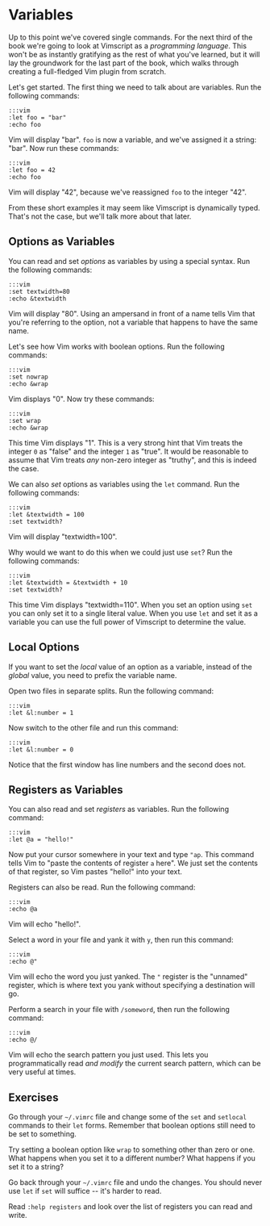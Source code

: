 Variables
=========

Up to this point we've covered single commands.  For the next third of the book
we're going to look at Vimscript as a *programming language*.  This won't be as
instantly gratifying as the rest of what you've learned, but it will lay the
groundwork for the last part of the book, which walks through creating
a full-fledged Vim plugin from scratch.

Let's get started.  The first thing we need to talk about are variables.  Run
the following commands:

    :::vim
    :let foo = "bar"
    :echo foo

Vim will display "bar".  `foo` is now a variable, and we've assigned it
a string: "bar".  Now run these commands:

    :::vim
    :let foo = 42
    :echo foo

Vim will display "42", because we've reassigned `foo` to the integer "42".

From these short examples it may seem like Vimscript is dynamically typed.
That's not the case, but we'll talk more about that later.

Options as Variables
--------------------

You can read and set *options* as variables by using a special syntax.  Run the
following commands:

    :::vim
    :set textwidth=80
    :echo &textwidth

Vim will display "80".  Using an ampersand in front of a name tells Vim that
you're referring to the option, not a variable that happens to have the same
name.

Let's see how Vim works with boolean options.  Run the following commands:

    :::vim
    :set nowrap
    :echo &wrap

Vim displays "0".  Now try these commands:

    :::vim
    :set wrap
    :echo &wrap

This time Vim displays "1".  This is a very strong hint that Vim treats the
integer `0` as "false" and the integer `1` as "true".  It would be reasonable to
assume that Vim treats *any* non-zero integer as "truthy", and this is indeed
the case.

We can also *set* options as variables using the `let` command.  Run the
following commands:

    :::vim
    :let &textwidth = 100
    :set textwidth?

Vim will display "textwidth=100".

Why would we want to do this when we could just use `set`? Run the following
commands:

    :::vim
    :let &textwidth = &textwidth + 10
    :set textwidth?

This time Vim displays "textwidth=110".  When you set an option using `set` you
can only set it to a single literal value.  When you use `let` and set it as
a variable you can use the full power of Vimscript to determine the value.

Local Options
-------------

If you want to set the *local* value of an option as a variable, instead of the
*global* value, you need to prefix the variable name.

Open two files in separate splits.  Run the following command:

    :::vim
    :let &l:number = 1

Now switch to the other file and run this command:

    :::vim
    :let &l:number = 0

Notice that the first window has line numbers and the second does not.

Registers as Variables
----------------------

You can also read and set *registers* as variables.  Run the following command:

    :::vim
    :let @a = "hello!"

Now put your cursor somewhere in your text and type `"ap`.  This command tells
Vim to "paste the contents of register `a` here".  We just set the contents of
that register, so Vim pastes "hello!" into your text.

Registers can also be read.  Run the following command:

    :::vim
    :echo @a

Vim will echo "hello!".

Select a word in your file and yank it with `y`, then run this command:

    :::vim
    :echo @"

Vim will echo the word you just yanked.  The `"` register is the "unnamed"
register, which is where text you yank without specifying a destination will go.

Perform a search in your file with `/someword`, then run the following command:

    :::vim
    :echo @/

Vim will echo the search pattern you just used.  This lets you programmatically
read *and modify* the current search pattern, which can be very useful at times.

Exercises
---------

Go through your `~/.vimrc` file and change some of the `set` and `setlocal`
commands to their `let` forms.  Remember that boolean options still need to be
set to something.

Try setting a boolean option like `wrap` to something other than zero or one.
What happens when you set it to a different number?  What happens if you set it
to a string?

Go back through your `~/.vimrc` file and undo the changes.  You should never use
`let` if `set` will suffice -- it's harder to read.

Read `:help registers` and look over the list of registers you can read and
write.
